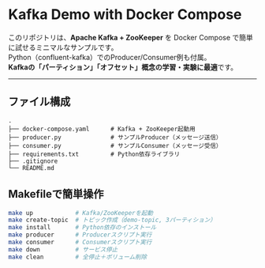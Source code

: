 # Kafka Demo with Docker Compose

このリポジトリは、**Apache Kafka + ZooKeeper** を Docker Compose で簡単に試せるミニマルなサンプルです。  
Python（confluent-kafka）でのProducer/Consumer例も付属。  
**Kafkaの「パーティション」「オフセット」概念の学習・実験に最適**です。

---

## ファイル構成

```plaintext
.
├── docker-compose.yaml      # Kafka + ZooKeeper起動用
├── producer.py              # サンプルProducer（メッセージ送信）
├── consumer.py              # サンプルConsumer（メッセージ受信）
├── requirements.txt         # Python依存ライブラリ
├── .gitignore
└── README.md

```

## Makefileで簡単操作

```bash
make up            # Kafka/ZooKeeperを起動
make create-topic  # トピック作成（demo-topic, 3パーティション）
make install       # Python依存のインストール
make producer      # Producerスクリプト実行
make consumer      # Consumerスクリプト実行
make down          # サービス停止
make clean         # 全停止＋ボリューム削除
```


